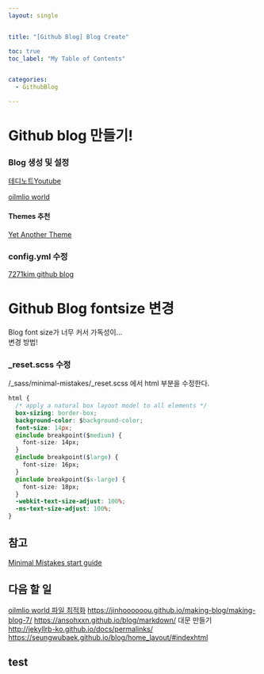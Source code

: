 ```yaml
---
layout: single


title: "[Github Blog] Blog Create"

toc: true
toc_label: "My Table of Contents"


categories:
  - GithubBlog

---
```


# Github blog 만들기!

### Blog 생성 및 설정
[테디노트Youtube](https://www.youtube.com/watch?v=ACzFIAOsfpM&t=395s)

[oilmlio world](https://oilmlio.com/blog/How-to-Create-a-GitHub-Blog/#1-%EC%83%88%EB%A1%9C%EC%9A%B4-%EB%B8%94%EB%A1%9C%EA%B7%B8%EB%A5%BC-%EC%8B%9C%EC%9E%91%ED%95%98%EB%8B%A4)

#### Themes 추천 
[Yet Another Theme](http://jekyllthemes.org/themes/jekyll-theme-yat/)


### config.yml 수정
[7271kim github blog](https://github.com/7271kim/7271kim.github.com/blob/master/_config.yml)



# Github Blog fontsize 변경
Blog font size가 너무 커서 가독성이...  
변경 방법!  


### _reset.scss 수정

/_sass/minimal-mistakes/_reset.scss 에서 html 부분을 수정한다.  

```css  
html {
  /* apply a natural box layout model to all elements */
  box-sizing: border-box;
  background-color: $background-color;
  font-size: 14px;
  @include breakpoint($medium) {
    font-size: 14px;
  }
  @include breakpoint($large) {
    font-size: 16px;
  }
  @include breakpoint($x-large) {
    font-size: 18px;
  }
  -webkit-text-size-adjust: 100%;
  -ms-text-size-adjust: 100%;
}
```
## 참고
[Minimal Mistakes start guide](https://mmistakes.github.io/minimal-mistakes/docs/quick-start-guide/)
## 다음 할 일
[oilmlio world 파일 최적화](https://oilmlio.com/blog/minimal-mistakes-Remove-the-Unnecessary/)
https://jinhoooooou.github.io/making-blog/making-blog-7/
https://ansohxxn.github.io/blog/markdown/
대문 만들기
http://jekyllrb-ko.github.io/docs/permalinks/
https://seungwubaek.github.io/blog/home_layout/#indexhtml
## test
